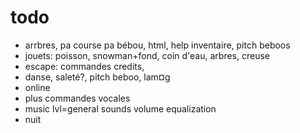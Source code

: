 # todo
- arrbres, pa course pa bébou, html, help inventaire, pitch beboos
- jouets: poisson, snowman+fond, coin d'eau, arbres, creuse
- escape: commandes credits, 
- danse, saleté?, pitch beboo, lam¤g
- online
- plus commandes vocales
- music lvl=general sounds volume equalization
- nuit